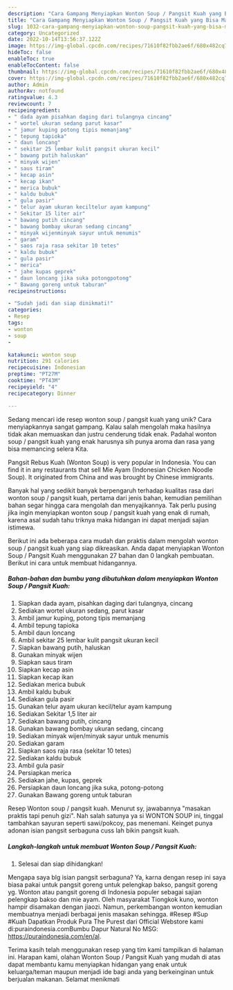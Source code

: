 ```yaml
---
description: "Cara Gampang Menyiapkan Wonton Soup / Pangsit Kuah yang Bisa Manjain Lidah"
title: "Cara Gampang Menyiapkan Wonton Soup / Pangsit Kuah yang Bisa Manjain Lidah"
slug: 1032-cara-gampang-menyiapkan-wonton-soup-pangsit-kuah-yang-bisa-manjain-lidah
category: Uncategorized
date: 2022-10-14T13:56:37.122Z
image: https://img-global.cpcdn.com/recipes/71610f82fbb2ae6f/680x482cq70/wonton-soup-pangsit-kuah-foto-resep-utama.jpg
hideToc: false
enableToc: true
enableTocContent: false
thumbnail: https://img-global.cpcdn.com/recipes/71610f82fbb2ae6f/680x482cq70/wonton-soup-pangsit-kuah-foto-resep-utama.jpg
cover: https://img-global.cpcdn.com/recipes/71610f82fbb2ae6f/680x482cq70/wonton-soup-pangsit-kuah-foto-resep-utama.jpg
author: Admin
authorAv: notfound
ratingvalue: 4.3
reviewcount: 7
recipeingredient:
- " dada ayam pisahkan daging dari tulangnya cincang"
- " wortel ukuran sedang parut kasar"
- " jamur kuping potong tipis memanjang"
- " tepung tapioka"
- " daun loncang"
- " sekitar 25 lembar kulit pangsit ukuran kecil"
- " bawang putih haluskan"
- " minyak wijen"
- " saus tiram"
- " kecap asin"
- " kecap ikan"
- " merica bubuk"
- " kaldu bubuk"
- " gula pasir"
- " telur ayam ukuran keciltelur ayam kampung"
- " Sekitar 15 liter air"
- " bawang putih cincang"
- " bawang bombay ukuran sedang cincang"
- " minyak wijenminyak sayur untuk menumis"
- " garam"
- " saos raja rasa sekitar 10 tetes"
- " kaldu bubuk"
- " gula pasir"
- " merica"
- " jahe kupas geprek"
- " daun loncang jika suka potongpotong"
- " Bawang goreng untuk taburan"
recipeinstructions:

- "Sudah jadi dan siap dinikmati!"
categories:
- Resep
tags:
- wonton
- soup
- 

katakunci: wonton soup  
nutrition: 291 calories
recipecuisine: Indonesian
preptime: "PT27M"
cooktime: "PT43M"
recipeyield: "4"
recipecategory: Dinner

---
```





Sedang mencari ide resep wonton soup / pangsit kuah yang unik? Cara menyiapkannya sangat gampang. Kalau salah mengolah maka hasilnya tidak akan memuaskan dan justru cenderung tidak enak. Padahal wonton soup / pangsit kuah yang enak harusnya sih punya aroma dan rasa yang bisa memancing selera Kita.





Pangsit Rebus Kuah (Wonton Soup) is very popular in Indonesia. You can find it in any restaurants that sell Mie Ayam (Indonesian Chicken Noodle Soup). It originated from China and was brought by Chinese immigrants.

Banyak hal yang sedikit banyak berpengaruh terhadap kualitas rasa dari wonton soup / pangsit kuah, pertama dari jenis bahan, kemudian pemilihan bahan segar hingga cara mengolah dan menyajikannya. Tak perlu pusing jika ingin menyiapkan wonton soup / pangsit kuah yang enak di rumah, karena asal sudah tahu triknya maka hidangan ini dapat menjadi sajian istimewa.






Berikut ini ada beberapa cara mudah dan praktis dalam mengolah wonton soup / pangsit kuah yang siap dikreasikan. Anda dapat menyiapkan Wonton Soup / Pangsit Kuah menggunakan 27 bahan dan 0 langkah pembuatan. Berikut ini cara untuk membuat hidangannya.

<!--inarticleads1-->

##### Bahan-bahan dan bumbu yang dibutuhkan dalam menyiapkan Wonton Soup / Pangsit Kuah:

1. Siapkan  dada ayam, pisahkan daging dari tulangnya, cincang
1. Sediakan  wortel ukuran sedang, parut kasar
1. Ambil  jamur kuping, potong tipis memanjang
1. Ambil  tepung tapioka
1. Ambil  daun loncang
1. Ambil  sekitar 25 lembar kulit pangsit ukuran kecil
1. Siapkan  bawang putih, haluskan
1. Gunakan  minyak wijen
1. Siapkan  saus tiram
1. Siapkan  kecap asin
1. Siapkan  kecap ikan
1. Sediakan  merica bubuk
1. Ambil  kaldu bubuk
1. Sediakan  gula pasir
1. Gunakan  telur ayam ukuran kecil/telur ayam kampung
1. Sediakan  Sekitar 1,5 liter air
1. Sediakan  bawang putih, cincang
1. Gunakan  bawang bombay ukuran sedang, cincang
1. Sediakan  minyak wijen/minyak sayur untuk menumis
1. Sediakan  garam
1. Siapkan  saos raja rasa (sekitar 10 tetes)
1. Sediakan  kaldu bubuk
1. Ambil  gula pasir
1. Persiapkan  merica
1. Sediakan  jahe, kupas, geprek
1. Persiapkan  daun loncang jika suka, potong-potong
1. Gunakan  Bawang goreng untuk taburan


Resep Wonton soup / pangsit kuah. Menurut sy, jawabannya &#34;masakan praktis tapi penuh gizi&#34;. Nah salah satunya ya si WONTON SOUP ini, tinggal tambahkan sayuran seperti sawi/pokcoy, pas menemani. Keinget punya adonan isian pangsit serbaguna cuss lah bikin pangsit kuah. 

<!--inarticleads2-->

##### Langkah-langkah untuk membuat Wonton Soup / Pangsit Kuah:


1. Selesai dan siap dihidangkan!

Mengapa saya blg isian pangsit serbaguna? Ya, karna dengan resep ini saya biasa pakai untuk pangsit goreng untuk pelengkap bakso, pangsit goreng yg. Wonton atau pangsit goreng di Indonesia populer sebagai sajian pelengkap bakso dan mie ayam. Oleh masyarakat Tiongkok kuno, wonton hampir disamakan dengan jiaozi. Namun, perkembangan wonton kemudian membuatnya menjadi berbagai jenis masakan sehingga. #Resep #Sup #Kuah Dapatkan Produk Pura The Purest dari Official Webstore kami di:puraindonesia.comBumbu Dapur Natural No MSG: https://puraindonesia.com/en/al. 

Terima kasih telah menggunakan resep yang tim kami tampilkan di halaman ini. Harapan kami, olahan Wonton Soup / Pangsit Kuah yang mudah di atas dapat membantu kamu menyiapkan hidangan yang enak untuk keluarga/teman maupun menjadi ide bagi anda yang berkeinginan untuk berjualan makanan. Selamat menikmati
